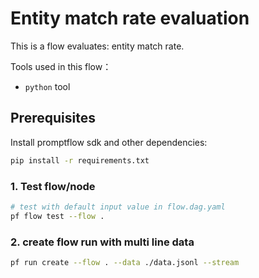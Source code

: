 # Entity match rate evaluation

This is a flow evaluates: entity match rate.

Tools used in this flow：
- `python` tool

## Prerequisites

Install promptflow sdk and other dependencies:
```bash
pip install -r requirements.txt
```

### 1. Test flow/node

```bash
# test with default input value in flow.dag.yaml
pf flow test --flow .
```

### 2. create flow run with multi line data

```bash
pf run create --flow . --data ./data.jsonl --stream
```

